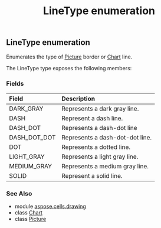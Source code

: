 ﻿---
title: LineType enumeration
second_title: Aspose.Cells for Python via .NET API References
description: 
type: docs
weight: 950
url: /aspose.cells.drawing/linetype/
is_root: false
---

## LineType enumeration

Enumerates the type of [Picture](/cells/python-net/aspose.cells.drawing/picture) border or [Chart](/cells/python-net/aspose.cells.charts/chart) line.



The LineType type exposes the following members:

### Fields
| Field | Description |
| :- | :- |
| DARK_GRAY | Represents a dark gray line. |
| DASH | Represent a dash line. |
| DASH_DOT | Represents a dash-dot line |
| DASH_DOT_DOT | Represents a dash-dot-dot line. |
| DOT | Represents a dotted line. |
| LIGHT_GRAY | Represents a light gray line. |
| MEDIUM_GRAY | Represents a medium gray line. |
| SOLID | Represent a solid line. |



### See Also
* module [aspose.cells.drawing](..)
* class [Chart](/cells/python-net/aspose.cells.charts/chart)
* class [Picture](/cells/python-net/aspose.cells.drawing/picture)
